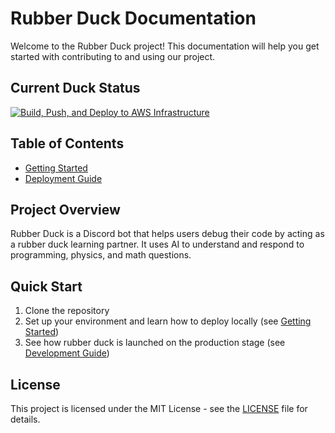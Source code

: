 # Rubber Duck Documentation

Welcome to the Rubber Duck project! This documentation will help you get started with contributing to and using our project.

## Current Duck Status

[![Build, Push, and Deploy to AWS Infrastructure](https://github.com/beanlab/rubber-duck/actions/workflows/ci-cd.yml/badge.svg?branch=master)](https://github.com/beanlab/rubber-duck/actions/workflows/ci-cd.yml)

## Table of Contents

- [Getting Started](docs/getting-started.md)
- [Deployment Guide](docs/deployment.md)

## Project Overview

Rubber Duck is a Discord bot that helps users debug their code by acting as a rubber duck learning partner. It uses AI to understand and respond to programming, physics, and math questions.

## Quick Start

1. Clone the repository
2. Set up your environment and learn how to deploy locally (see [Getting Started](docs/getting-started.md))
3. See how rubber duck is launched on the production stage (see [Development Guide](development.md))

## License

This project is licensed under the MIT License - see the [LICENSE](./LICENSE) file for details.
